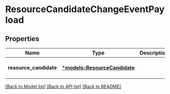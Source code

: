 # ResourceCandidateChangeEventPayload

## Properties
Name | Type | Description | Notes
------------ | ------------- | ------------- | -------------
**resource_candidate** | [***models::ResourceCandidate**](ResourceCandidate.md) |  | [optional] [default to None]

[[Back to Model list]](../README.md#documentation-for-models) [[Back to API list]](../README.md#documentation-for-api-endpoints) [[Back to README]](../README.md)


